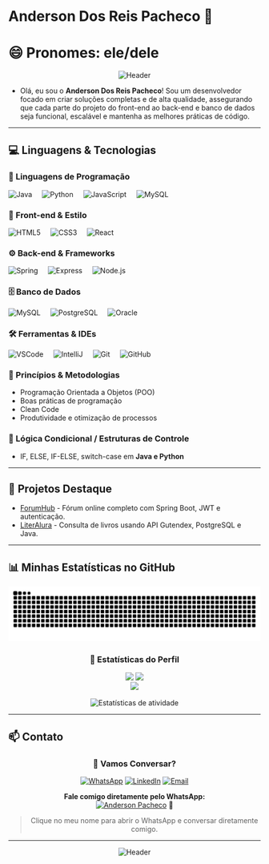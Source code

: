 # Anderson Dos Reis Pacheco 👋 

# 😄 Pronomes: ele/dele

<div align="center">

![Header](https://capsule-render.vercel.app/api?type=waving&color=0:ff0000,100:000000&height=200&section=header&text=Anderson%20Dos%20Reis%20Pacheco&fontSize=40&fontColor=000000&animation=fadeIn&fontAlignY=35)

</div>

- Olá, eu sou o **Anderson Dos Reis Pacheco**! Sou um desenvolvedor focado em criar soluções completas e de alta qualidade, assegurando que cada parte do projeto do front-end ao back-end e banco de dados seja funcional, escalável e mantenha as melhores práticas de código.


---

## 💻 Linguagens & Tecnologias

### 🐍 Linguagens de Programação
<div align="left">
  <img src="https://cdn.jsdelivr.net/gh/devicons/devicon/icons/java/java-original.svg" height="40" alt="Java"/>
  <img width="12" />
  <img src="https://cdn.jsdelivr.net/gh/devicons/devicon/icons/python/python-original.svg" height="40" alt="Python"/>
  <img width="12" />
  <img src="https://cdn.jsdelivr.net/gh/devicons/devicon/icons/javascript/javascript-original.svg" height="40" alt="JavaScript"/>
  <img width="12" />
  <img src="https://cdn.jsdelivr.net/gh/devicons/devicon/icons/mysql/mysql-original.svg" height="40" alt="MySQL"/>
</div>

### 🎨 Front-end & Estilo
<div align="left">
  <img src="https://cdn.jsdelivr.net/gh/devicons/devicon/icons/html5/html5-original.svg" height="40" alt="HTML5"/>
  <img width="12" />
  <img src="https://cdn.jsdelivr.net/gh/devicons/devicon/icons/css3/css3-original.svg" height="40" alt="CSS3"/>
  <img width="12" />
  <img src="https://cdn.jsdelivr.net/gh/devicons/devicon/icons/react/react-original.svg" height="40" alt="React"/>
</div>

### ⚙️ Back-end & Frameworks
<div align="left">
  <img src="https://cdn.jsdelivr.net/gh/devicons/devicon/icons/spring/spring-original.svg" height="40" alt="Spring"/>
  <img width="12" />
  <img src="https://cdn.jsdelivr.net/gh/devicons/devicon/icons/express/express-original.svg" height="40" alt="Express"/>
  <img width="12" />
  <img src="https://cdn.jsdelivr.net/gh/devicons/devicon/icons/nodejs/nodejs-original.svg" height="40" alt="Node.js"/>
</div>

### 🗄️ Banco de Dados
<div align="left">
  <img src="https://cdn.jsdelivr.net/gh/devicons/devicon/icons/mysql/mysql-original.svg" height="40" alt="MySQL"/>
  <img width="12" />
  <img src="https://cdn.jsdelivr.net/gh/devicons/devicon/icons/postgresql/postgresql-original.svg" height="40" alt="PostgreSQL"/>
  <img width="12" />
  <img src="https://cdn.jsdelivr.net/gh/devicons/devicon/icons/oracle/oracle-original.svg" height="40" alt="Oracle"/>
</div>

### 🛠️ Ferramentas & IDEs
<div align="left">
  <img src="https://cdn.jsdelivr.net/gh/devicons/devicon/icons/vscode/vscode-original.svg" height="40" alt="VSCode"/>
  <img width="12" />
  <img src="https://cdn.jsdelivr.net/gh/devicons/devicon/icons/intellij/intellij-original.svg" height="40" alt="IntelliJ"/>
  <img width="12" />
  <img src="https://cdn.jsdelivr.net/gh/devicons/devicon/icons/git/git-original.svg" height="40" alt="Git"/>
  <img width="12" />
  <img src="https://cdn.jsdelivr.net/gh/devicons/devicon/icons/github/github-original.svg" height="40" alt="GitHub"/>
</div>

### 🧠 Princípios & Metodologias
- Programação Orientada a Objetos (POO)  
- Boas práticas de programação  
- Clean Code  
- Produtividade e otimização de processos  

### 🔧 Lógica Condicional / Estruturas de Controle
- IF, ELSE, IF-ELSE, switch-case em **Java e Python**  

---

## 🚀 Projetos Destaque

- [ForumHub](https://github.com/AndersonDosReisPacheco/Challenge-ForumHub-Alura) - Fórum online completo com Spring Boot, JWT e autenticação.  
- [LiterAlura](https://github.com/AndersonDosReisPacheco/ChallengeLiterAlura) - Consulta de livros usando API Gutendex, PostgreSQL e Java.  

---

## 📊 Minhas Estatísticas no GitHub

<!-- Cobrinha com tema vermelho e preto -->
<div align="center">
  
![Snake animation](https://github.com/AndersonDosReisPacheco/AndersonDosReisPacheco/blob/output/github-contribution-grid-snake-dark.svg)

</div>

<!-- Estatísticas gerais com tema vermelho e preto elegante -->
<div align="center">

### 🎯 **Estatísticas do Perfil**

<img height="180em" src="https://github-readme-stats.vercel.app/api?username=AndersonDosReisPacheco&show_icons=true&theme=dark&title_color=ff0000&icon_color=ff0000&text_color=ffffff&bg_color=000000&border_color=ff0000&count_private=true&hide_border=true"/>
  
<img height="180em" src="https://github-readme-stats.vercel.app/api/top-langs/?username=AndersonDosReisPacheco&layout=compact&theme=dark&title_color=ff0000&text_color=ffffff&bg_color=000000&border_color=ff0000&hide_border=true"/>

</div>

<!-- Streak stats com tema vermelho e preto -->
<div align="center">

<img height="180em" src="https://github-readme-streak-stats.herokuapp.com/?user=AndersonDosReisPacheco&theme=dark&background=000000&ring=ff0000&fire=ff0000&currStreakLabel=ff0000&border=ff0000&dates=ffffff&hide_border=true"/>

</div>

<!-- Estatísticas de atividade -->
<div align="center">

![Estatísticas de atividade](https://github-profile-summary-cards.vercel.app/api/cards/profile-details?username=AndersonDosReisPacheco&theme=dark)

</div>

---

## 📫 Contato

<div align="center">

### 💬 **Vamos Conversar?**

[![WhatsApp](https://img.shields.io/badge/WhatsApp-25D366?style=for-the-badge&logo=whatsapp&logoColor=white)](https://wa.me/5571992942934)
[![LinkedIn](https://img.shields.io/badge/LinkedIn-0077B5?style=for-the-badge&logo=linkedin&logoColor=white)](https://www.linkedin.com/in/anderson-pacheco-dev)
[![Email](https://img.shields.io/badge/Email-D14836?style=for-the-badge&logo=gmail&logoColor=white)](mailto:andersonpachecodeveloper@gmail.com)

**Fale comigo diretamente pelo WhatsApp:**  
[![Anderson Pacheco](https://img.shields.io/badge/Anderson_Pacheco-000000?style=for-the-badge&logo=whatsapp&logoColor=white)](https://wa.me/5571992942934) 💬  

> Clique no meu nome para abrir o WhatsApp e conversar diretamente comigo.

</div>

---

<div align="center">

![Header](https://capsule-render.vercel.app/api?type=waving&color=0:ff0000,100:000000&height=200&section=header&text=Anderson%20Dos%20Reis%20Pacheco&fontSize=40&fontColor=000000&animation=fadeIn&fontAlignY=35)

</div>
